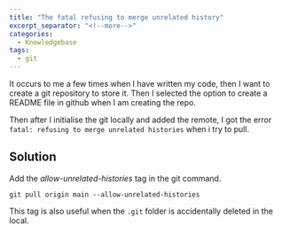 ```yaml
---
title: "The fatal refusing to merge unrelated history"
excerpt_separator: "<!--more-->"
categories:
  - Knowledgebase
tags:
  - git
---
```


It occurs to me a few times when I have written my code, then I want to create a git repository to store it. Then I selected the option to create a README file in github when I am creating the repo. 

Then after I initialise the git locally and added the remote, I got the error `fatal: refusing to merge unrelated histories` when i try to pull.

## Solution

Add the *allow-unrelated-histories* tag in the git command.

`git pull origin main --allow-unrelated-histories`

This tag is also useful when the `.git` folder is accidentally deleted in the local. 